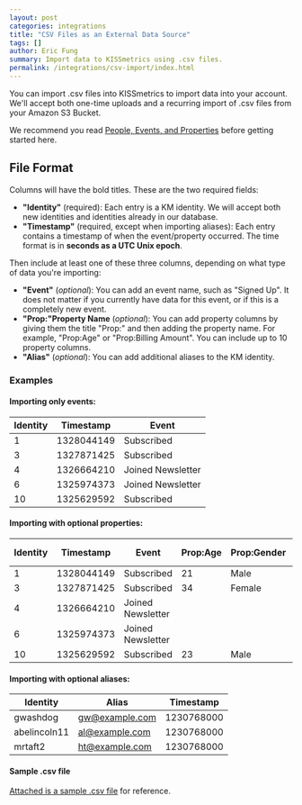 ```yaml
---
layout: post
categories: integrations
title: "CSV Files as an External Data Source"
tags: []
author: Eric Fung
summary: Import data to KISSmetrics using .csv files.
permalink: /integrations/csv-import/index.html
---
```

You can import .csv files into KISSmetrics to import data into your account. We'll accept both one-time uploads and a recurring import of .csv files from your Amazon S3 Bucket.

We recommend you read [People, Events, and Properties][pep] before getting started here.

## File Format

Columns will have the bold titles. These are the two required fields:

* **"Identity"** (required): Each entry is a KM identity. We will accept both new identities and identities already in our database.
* **"Timestamp"** (required, except when importing aliases): Each entry contains a timestamp of when the event/property occurred. The time format is in **seconds as a UTC Unix epoch**.

Then include at least one of these three columns, depending on what type of data you're importing:

* **"Event"** (*optional*): You can add an event name, such as "Signed Up". It does not matter if you currently have data for this event, or if this is a completely new event.
* **"Prop:"Property Name** (*optional*): You can add property columns by giving them the title "Prop:" and then adding the property name. For example, "Prop:Age" or "Prop:Billing Amount". You can include up to 10 property columns.
* **"Alias"** (*optional*): You can add additional aliases to the KM identity.

### Examples

#### Importing only events:

Identity | Timestamp  | Event
-------- | ---------- | ----------
1        | 1328044149 | Subscribed
3        | 1327871425 | Subscribed
4        | 1326664210 | Joined Newsletter
6        | 1325974373 | Joined Newsletter
10       | 1325629592 | Subscribed

#### Importing with optional properties:

Identity | Timestamp  | Event             | Prop:Age  | Prop:Gender | Prop:Favorite Food
-------- | ---------- | ----------------- | --------- | ----------- | ------------------
1        | 1328044149 | Subscribed        | 21        | Male        | Pizza
3        | 1327871425 | Subscribed        | 34        | Female      | Sushi
4        | 1326664210 | Joined Newsletter |           |             |                   
6        | 1325974373 | Joined Newsletter |           |             | Tapas
10       | 1325629592 | Subscribed        | 23        | Male        | Apple Pie

#### Importing with optional aliases:

Identity     | Alias          | Timestamp 
------------ | -------------- | ----------
gwashdog     | gw@example.com | 1230768000
abelincoln11 | al@example.com | 1230768000
mrtaft2      | ht@example.com | 1230768000

#### Sample .csv file

[Attached is a sample .csv file][sample-csv] for reference.

[pep]: /getting-started/people-events-properties
[sample-csv]: https://s3.amazonaws.com/kissmetrics-support-files/assets/integrations/csv-import/csv-import-sample.csv